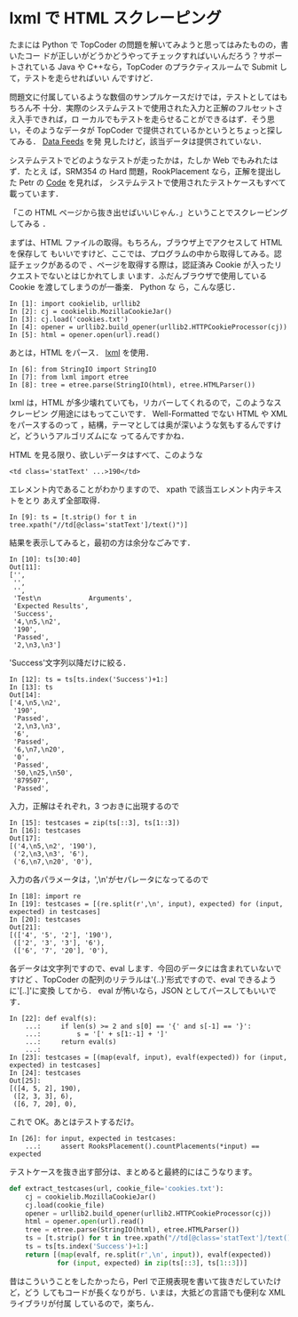 # lxml で HTML スクレーピング

<!--
date = "2007-07-19"
-->

たまには Python で TopCoder の問題を解いてみようと思ってはみたものの，書いたコー
ドが正しいがどうかどうやってチェックすればいいんだろう？サポートされている Java
や C++なら，TopCoder のプラクティスルームで Submit して，テストを走らせればいい
んですけど．

問題文に付属しているような数個のサンプルケースだけでは，テストとしてはもちろん不
十分．実際のシステムテストで使用された入力と正解のフルセットさえ入手できれば，ロ
ーカルでもテストを走らせることができるはず．そう思い，そのようなデータが
TopCoder で提供されているかというとちょっと探してみる．
[Data Feeds](http://www.topcoder.com/tc?module=Static&d1=help&d2=dataFeed) を発
見したけど，該当データは提供されていない．

システムテストでどのようなテストが走ったかは，たしか Web でもみれたはず．たとえ
ば，SRM354 の Hard 問題，RookPlacement なら，正解を提出した Petr の
[Code](http://www.topcoder.com/stat?c=problem_solution&rm=265123&rd=10711&pm=7658&cr=10574855)
を見れば， システムテストで使用されたテストケースもすべて載っています．

「この HTML ページから抜き出せばいいじゃん．」ということでスクレーピングしてみる
．

まずは、HTML ファイルの取得。もちろん，ブラウザ上でアクセスして HTML を保存して
もいいですけど、ここでは、プログラムの中から取得してみる。認証チェックがあるので
、ページを取得する際は，認証済み Cookie が入ったリクエストでないとはじかれてしま
います．ふだんブラウザで使用している Cookie を渡してしまうのが一番楽． Python な
ら，こんな感じ．

```
In [1]: import cookielib, urllib2
In [2]: cj = cookielib.MozillaCookieJar()
In [3]: cj.load('cookies.txt')
In [4]: opener = urllib2.build_opener(urllib2.HTTPCookieProcessor(cj))
In [5]: html = opener.open(url).read()
```

あとは，HTML をパース． [lxml](http://codespeak.net/lxml/) を使用．

    In [6]: from StringIO import StringIO
    In [7]: from lxml import etree
    In [8]: tree = etree.parse(StringIO(html), etree.HTMLParser())

lxml は，HTML が多少壊れていても，リカバーしてくれるので，このようなスクレーピン
グ用途にはもってこいです． Well-Formatted でない HTML や XML をパースするのって
，結構，テーマとしては奥が深いような気もするんですけど，どういうアルゴリズムにな
ってるんですかね．

HTML を見る限り、欲しいデータはすべて、このような

```
<td class='statText' ...>190</td>
```

エレメント内であることがわかりますので、 xpath で該当エレメント内テキストをとり
あえず全部取得．

```
In [9]: ts = [t.strip() for t in tree.xpath("//td[@class='statText']/text()")]
```

結果を表示してみると，最初の方は余分なごみです．

```
In [10]: ts[30:40]
Out[11]:
['',
 '',
 '',
 'Test\n            Arguments',
 'Expected Results',
 'Success',
 '4,\n5,\n2',
 '190',
 'Passed',
 '2,\n3,\n3']
```

'Success'文字列以降だけに絞る．

```
In [12]: ts = ts[ts.index('Success')+1:]
In [13]: ts
Out[14]:
['4,\n5,\n2',
 '190',
 'Passed',
 '2,\n3,\n3',
 '6',
 'Passed',
 '6,\n7,\n20',
 '0',
 'Passed',
 '50,\n25,\n50',
 '879507',
 'Passed',
```

入力，正解はそれぞれ，3 つおきに出現するので

```
In [15]: testcases = zip(ts[::3], ts[1::3])
In [16]: testcases
Out[17]:
[('4,\n5,\n2', '190'),
 ('2,\n3,\n3', '6'),
 ('6,\n7,\n20', '0'),
```

入力の各パラメータは，',\\n'がセパレータになってるので

```
In [18]: import re
In [19]: testcases = [(re.split(r',\n', input), expected) for (input, expected) in testcases]
In [20]: testcases
Out[21]:
[(['4', '5', '2'], '190'),
 (['2', '3', '3'], '6'),
 (['6', '7', '20'], '0'),
```

各データは文字列ですので、eval します．今回のデータには含まれていないですけど
、TopCoder の配列のリテラルは'{..}'形式ですので、eval できるように'\[..\]'に変換
してから． eval が怖いなら，JSON としてパースしてもいいです．

```
In [22]: def evalf(s):
    ...:     if len(s) >= 2 and s[0] == '{' and s[-1] == '}':
    ...:         s = '[' + s[1:-1] + ']'
    ...:     return eval(s)
    ...:
In [23]: testcases = [(map(evalf, input), evalf(expected)) for (input, expected) in testcases]
In [24]: testcases
Out[25]:
[([4, 5, 2], 190),
 ([2, 3, 3], 6),
 ([6, 7, 20], 0),
```

これで OK。あとはテストするだけ。

```
In [26]: for input, expected in testcases:
    ...:     assert RooksPlacement().countPlacements(*input) == expected
```

テストケースを抜き出す部分は、まとめると最終的にはこうなります。

```python
def extract_testcases(url, cookie_file='cookies.txt'):
    cj = cookielib.MozillaCookieJar()
    cj.load(cookie_file)
    opener = urllib2.build_opener(urllib2.HTTPCookieProcessor(cj))
    html = opener.open(url).read()
    tree = etree.parse(StringIO(html), etree.HTMLParser())
    ts = [t.strip() for t in tree.xpath("//td[@class='statText']/text()")]
    ts = ts[ts.index('Success')+1:]
    return [(map(evalf, re.split(r',\n', input)), evalf(expected))
            for (input, expected) in zip(ts[::3], ts[1::3])]
```

昔はこういうことをしたかったら，Perl で正規表現を書いて抜きだしていたけど，どう
してもコードが長くなりがち．いまは，大抵どの言語でも便利な XML ライブラリが付属
しているので，楽ちん．
